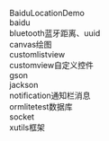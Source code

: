 
BaiduLocationDemo  
baidu       
bluetooth蓝牙距离、uuid</br>
canvas绘图</br>
customlistview</br>
customview自定义控件</br>
gson</br>
jackson</br>
notification通知栏消息</br>
ormlitetest数据库</br>
socket</br>
xutils框架</br>
